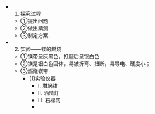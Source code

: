-
  1. 探究过程
	- ①提出问题
	- ②做出猜测
	- ③制定方案
-
  2. 实验——镁的燃烧
	- ①镁带呈灰黑色，打磨后呈银白色
	- ②镁是银白色固体，易被折弯、扭断，易导电、硬度小；
	- ③燃烧镁带
		- (1)实验仪器
			- I. 坩埚钳
			- II. 酒精灯
			- III. 石棉网
			-
